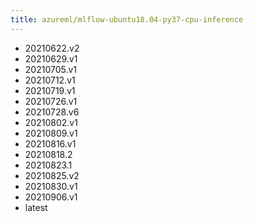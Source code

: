 ```yaml
---
title: azureml/mlflow-ubuntu18.04-py37-cpu-inference
---
```

- 20210622.v2
- 20210629.v1
- 20210705.v1
- 20210712.v1
- 20210719.v1
- 20210726.v1
- 20210728.v6
- 20210802.v1
- 20210809.v1
- 20210816.v1
- 20210818.2
- 20210823.1
- 20210825.v2
- 20210830.v1
- 20210906.v1
- latest
